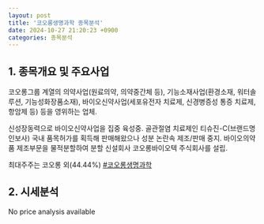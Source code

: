 ```yaml
---
layout: post
title: '코오롱생명과학 종목분석'
date: 2024-10-27 21:20:23 +0900
categories: 종목분석
---
```


## 1. 종목개요 및 주요사업

코오롱그룹 계열의 의약사업(원료의약, 의약중간체 등), 기능소재사업(환경소재, 워터솔루션, 기능성화장품소재), 바이오신약사업(세포유전자 치료제, 신경병증성 통증 치료제, 항암제 등) 등을 영위하는 업체. 

신성장동력으로 바이오신약사업을 집중 육성중. 골관절염 치료제인 티슈진-C(브랜드명 인보사) 국내 품목허가를 획득해 판매해왔으나 성분 논란속 제조/판매 중지. 바이오의약품 제조부문을 물적분할하여 분할 신설회사 코오롱바이오텍 주식회사를 설립.

최대주주는 코오롱 외(44.44%)
[#코오롱생명과학](#)

## 2. 시세분석

No price analysis available
